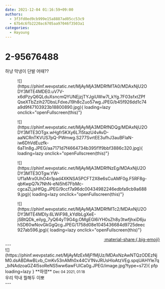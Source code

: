 ```yaml
---
date: 2021-12-04 01:16:59+09:00
authors:
  - 3f3fd0ed9cb999e15a8887ad05cc53c9
  - 67b4c6fb2220ac6705aa97046f3503a1
categories:
  - Hayoung
---
```


# 2-95676488

<div class="post-container" markdown="1">
<div class="content-container md-sidebar__scrollwrap" markdown="1">

하냥 막냉이 단발 어때??
<figure markdown="1">
![](https://phinf.wevpstatic.net/MjAyMjA3MDRfMTA0/MDAxNjU2ODY3MTE4MDE0.uV7V-x6dPzyQ6QLduXsncmQYUNEjzjTYJgiUWw7I_kYg.7F03sfxtZPfQseXTbZzih27DbsLFdxeJ19h8cZuo57wg.JPEG/b45f926dd1c74a9d9f47103923b18800890.jpg){ loading=lazy onclick="openFullscreen(this)"}
</figure>

<figure markdown="1">
![](https://phinf.wevpstatic.net/MjAyMjA3MDRfNDQg/MDAxNjU2ODY3MTE3OTgx.wHgfr5KXy6L7l5tazU4vAvD-aaNCRnTKVUS7pQ-PWmwg.S277SvrtEE3ufhJ3auBFlaN-iw6DhVdEuzfk-6aTln8g.JPEG/aa7171d7f4664734b395f1f9bbf3886c320.jpg){ loading=lazy onclick="openFullscreen(this)"}
</figure>

<figure markdown="1">
![](https://phinf.wevpstatic.net/MjAyMjA3MDRfNzEg/MDAxNjU2ODY3MTE3OTgw.YW-Uf1aMrx0UhO4n1pad4XKNSA5PCFT2X8e6sCuAMF0g.F5RF8g-qbKwpQ7k7NhN-eNi5h67FbMc-cgcaZLjsHfQg.JPEG/9ccf7a96dc00434982246edbfa9cb9a6889.jpg){ loading=lazy onclick="openFullscreen(this)"}
</figure>

<figure markdown="1">
![](https://phinf.wevpstatic.net/MjAyMjA3MDRfMTc2/MDAxNjU2ODY3MTE4MDIy.6LWiF98_kYdlbLgXeE-jSBtQDk_eilyg_7yQ64yT9G4g.OMgEGl6iYH0sZh8y3twfjhxiD6juhSD60wNovGkGgQcg.JPEG/1758d08e1045436684d9725deec927ab596.jpg){ loading=lazy onclick="openFullscreen(this)"}
</figure>


</div>
</div>

<div style="text-align: right;" markdown="1">
<a href="https://weverse.io/fromis9/fanpost/2-95676488" style="text-align: right;">:material-share:{.big-emoji}</a>
</div>
---

<div class="comments-container md-sidebar__scrollwrap" markdown="1">
<div class="comment" markdown="1">
<div class='id-container' markdown="1">
![](https://phinf.wevpstatic.net/MjAyMzExMjFfMjUz/MDAxNzAwNTQzODEzNjM0.dsABDAwBLvb_CmKv53nAMh0x44CV1NvJRUsHloAtzVEg.spqUAHYle7q_biNAdzoaGZ4l5soReNS5ww6awFUlCa0g.JPEG/image.jpg?type=s72){ pfp loading=lazy }
**<span class="artist">하영</span>** <small>Dec 04 2021, 01:18</small><br>
</div>
<div class='comment-body' markdown="1">
우리 막내 뭘해두 이뽀
</div>
</div>
</div>
---
